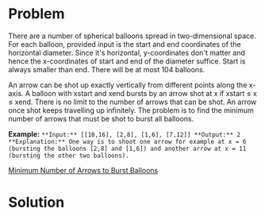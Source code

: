 
# Problem

There are a number of spherical balloons spread in two-dimensional space. For
each balloon, provided input is the start and end coordinates of the
horizontal diameter. Since it's horizontal, y-coordinates don't matter and
hence the x-coordinates of start and end of the diameter suffice. Start is
always smaller than end. There will be at most 104 balloons.

An arrow can be shot up exactly vertically from different points along the
x-axis. A balloon with xstart and xend bursts by an arrow shot at x if xstart
≤ x ≤ xend. There is no limit to the number of arrows that can be shot. An
arrow once shot keeps travelling up infinitely. The problem is to find the
minimum number of arrows that must be shot to burst all balloons.

**Example:**
    ```
    **Input:**
    [[10,16], [2,8], [1,6], [7,12]]
    **Output:**
    2
    **Explanation:**
    One way is to shoot one arrow for example at x = 6 (bursting the balloons [2,8] and [1,6]) and another arrow at x = 11 (bursting the other two balloons).
    ```



[Minimum Number of Arrows to Burst Balloons](https://leetcode.com/problems/minimum-number-of-arrows-to-burst-balloons)

# Solution



